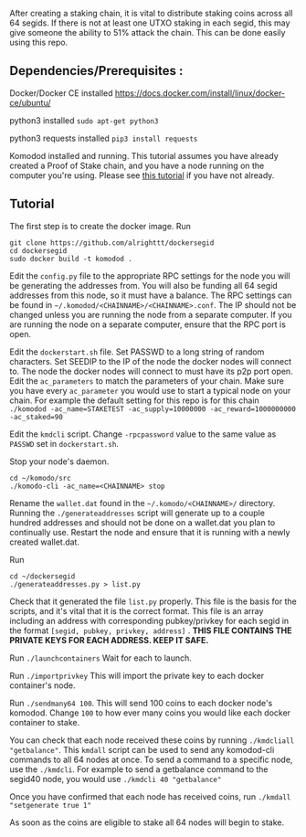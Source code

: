 After creating a staking chain, it is vital to distribute staking coins across all 64 segids. If there is not at least one UTXO staking in each segid, this may give someone the ability to 51% attack the chain. This can be done easily using this repo.

 

## Dependencies/Prerequisites :
Docker/Docker CE installed https://docs.docker.com/install/linux/docker-ce/ubuntu/

python3 installed `sudo apt-get python3`

python3 requests installed `pip3 install requests`

Komodod installed and running. This tutorial assumes you have already created a Proof of Stake chain, and you have a node running on the computer you're using. Please see [this tutorial](https://komodo-platform.readthedocs.io/en/latest/komodo/create-Komodo-Assetchain.html) if you have not already.

## Tutorial

The first step is to create the docker image. Run 
```shell
git clone https://github.com/alrighttt/dockersegid
cd dockersegid
sudo docker build -t komodod .
``` 

Edit the `config.py` file to the appropriate RPC settings for the node you will be generating the addresses from. You will also be funding all 64 segid addresses from this node, so it must have a balance. The RPC settings can be found in `~/.komodod/<CHAINNAME>/<CHAINNAME>.conf`. The IP should not be changed unless you are running the node from a separate computer. If you are running the node on a separate computer, ensure that the RPC port is open. 

Edit the `dockerstart.sh` file. Set PASSWD to a long string of random characters. Set SEEDIP to the IP of the node the docker nodes will connect to. The node the docker nodes will connect to must have its p2p port open. Edit the `ac_parameters` to match the parameters of your chain. Make sure you have every `ac_parameter` you would use to start a typical node on your chain. For example the default setting for this repo is for this chain `./komodod -ac_name=STAKETEST -ac_supply=10000000 -ac_reward=1000000000 -ac_staked=90`

Edit the `kmdcli` script. Change `-rpcpassword` value to the same value as `PASSWD` set in `dockerstart.sh`.

Stop your node's daemon. 
```shell
cd ~/komodo/src
./komodo-cli -ac_name=<CHAINNAME> stop
```
Rename the `wallet.dat` found in the `~/.komodo/<CHAINNAME>/` directory. Running the `./generateaddresses` script will generate up to a couple hundred addresses and should not be done on a wallet.dat you plan to continually use. Restart the node and ensure that it is running with a newly created wallet.dat. 

Run 
```shell
cd ~/dockersegid
./generateaddresses.py > list.py
```
Check that it generated the file `list.py` properly. This file is the basis for the scripts, and it's vital that it is the correct format. This file is an array including an address with corresponding pubkey/privkey for each segid in the format `[segid, pubkey, privkey, address]` . 
**THIS FILE CONTAINS THE PRIVATE KEYS FOR EACH ADDRESS. KEEP IT SAFE.**

Run `./launchcontainers` Wait for each to launch.

Run `./importprivkey` This will import the private key to each docker container's node.

Run `./sendmany64 100`. This will send 100 coins to each docker node's komodod. Change `100` to how ever many coins you would like each docker container to stake. 

You can check that each node received these coins by running `./kmdcliall "getbalance"`. This `kmdall` script can be used to send any komodod-cli commands to all 64 nodes at once. To send a command to a specific node, use the `./kmdcli`. For example to send a getbalance command to the segid40 node, you would use `./kmdcli 40 "getbalance"` 

Once you have confirmed that each node has received coins, run `./kmdall "setgenerate true 1"`

As soon as the coins are eligible to stake all 64 nodes will begin to stake.
